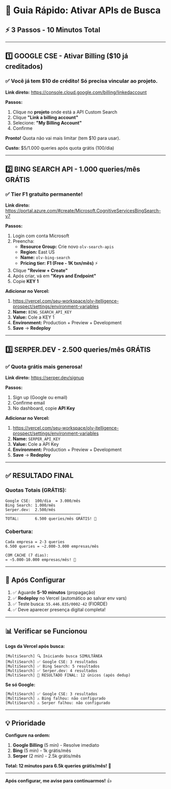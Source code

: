 # 🚀 Guia Rápido: Ativar APIs de Busca

## ⚡ 3 Passos - 10 Minutos Total

---

## 1️⃣ GOOGLE CSE - Ativar Billing ($10 já creditados)

### ✅ Você já tem $10 de crédito! Só precisa vincular ao projeto.

**Link direto:** https://console.cloud.google.com/billing/linkedaccount

**Passos:**
1. Clique no **projeto** onde está a API Custom Search
2. Clique **"Link a billing account"**
3. Selecione: **"My Billing Account"**
4. Confirme

**Pronto!** Quota não vai mais limitar (tem $10 para usar).

**Custo:** $5/1.000 queries após quota grátis (100/dia)

---

## 2️⃣ BING SEARCH API - 1.000 queries/mês GRÁTIS

### ✅ Tier F1 gratuito permanente!

**Link direto:** https://portal.azure.com/#create/Microsoft.CognitiveServicesBingSearch-v7

**Passos:**
1. Login com conta Microsoft
2. Preencha:
   - **Resource Group:** Crie novo `olv-search-apis`
   - **Region:** East US
   - **Name:** `olv-bing-search`
   - **Pricing tier:** **F1 (Free - 1K txn/mês)** ⚡
3. Clique **"Review + Create"**
4. Após criar, vá em **"Keys and Endpoint"**
5. Copie **KEY 1**

**Adicionar no Vercel:**
1. https://vercel.com/seu-workspace/olv-itelligence-prospect/settings/environment-variables
2. **Name:** `BING_SEARCH_API_KEY`
3. **Value:** Cole a KEY 1
4. **Environment:** Production + Preview + Development
5. **Save** → **Redeploy**

---

## 3️⃣ SERPER.DEV - 2.500 queries/mês GRÁTIS

### ✅ Quota grátis mais generosa!

**Link direto:** https://serper.dev/signup

**Passos:**
1. Sign up (Google ou email)
2. Confirme email
3. No dashboard, copie **API Key**

**Adicionar no Vercel:**
1. https://vercel.com/seu-workspace/olv-itelligence-prospect/settings/environment-variables
2. **Name:** `SERPER_API_KEY`
3. **Value:** Cole a API Key
4. **Environment:** Production + Preview + Development
5. **Save** → **Redeploy**

---

## ✅ RESULTADO FINAL

### **Quotas Totais (GRÁTIS):**
```
Google CSE:  100/dia  = 3.000/mês
Bing Search: 1.000/mês
Serper.dev:  2.500/mês
─────────────────────────────────
TOTAL:       6.500 queries/mês GRÁTIS! 🎉
```

### **Cobertura:**
```
Cada empresa = 2-3 queries
6.500 queries = ~2.000-3.000 empresas/mês

COM CACHE (7 dias):
= ~5.000-10.000 empresas/mês! 🚀
```

---

## 🎯 Após Configurar

1. ✅ Aguarde **5-10 minutos** (propagação)
2. ✅ **Redeploy** no Vercel (automático ao salvar env vars)
3. ✅ Teste busca: `55.446.835/0002-42` (FIORDE)
4. ✅ Deve aparecer presença digital completa!

---

## 📊 Verificar se Funcionou

**Logs da Vercel após busca:**
```
[MultiSearch] 🔍 Iniciando busca SIMULTÂNEA
[MultiSearch] ✅ Google CSE: 3 resultados
[MultiSearch] ✅ Bing Search: 5 resultados
[MultiSearch] ✅ Serper.dev: 4 resultados
[MultiSearch] 🎯 RESULTADO FINAL: 12 únicos (após dedup)
```

**Se só Google:**
```
[MultiSearch] ✅ Google CSE: 3 resultados
[MultiSearch] ⚠️ Bing falhou: não configurado
[MultiSearch] ⚠️ Serper falhou: não configurado
```

---

## 💡 Prioridade

**Configure na ordem:**
1. **Google Billing** (5 min) - Resolve imediato
2. **Bing** (5 min) - 1k grátis/mês
3. **Serper** (2 min) - 2.5k grátis/mês

**Total: 12 minutos para 6.5k queries grátis/mês!** 🎯

---

**Após configurar, me avise para continuarmos!** 👍

